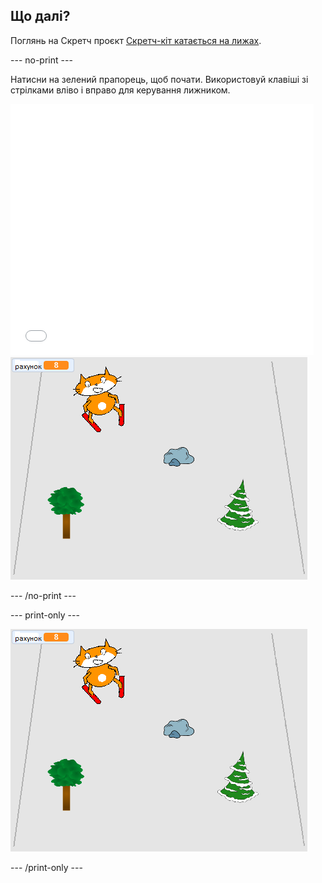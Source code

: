 ## Що далі?

Поглянь на Скретч проєкт [Скретч-кіт катається на лижах](https://projects.raspberrypi.org/uk-UA/projects/scratch-cat-goes-skiing).

--- no-print ---

Натисни на зелений прапорець, щоб почати. Використовуй клавіші зі стрілками вліво і вправо для керування лижником.

<div class="scratch-preview">
  <iframe allowtransparency="true" width="485" height="402" src="//scratch.mit.edu/projects/embed/281116583/?autostart=false" frameborder="0" scrolling="no"></iframe>
  <img src="images/skiing-final.png">
</div>

--- /no-print ---

--- print-only ---

![завершений проєкт](images/skiing-final.png)

--- /print-only ---
